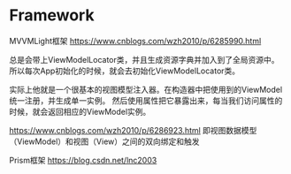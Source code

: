 # Framework
MVVMLight框架
https://www.cnblogs.com/wzh2010/p/6285990.html

总是会带上ViewModelLocator类，并且生成资源字典并加入到了全局资源中。
所以每次App初始化的时候，就会去初始化ViewModelLocator类。

实际上他就是一个很基本的视图模型注入器。在构造器中把使用到的ViewModel统一注册，并生成单一实例。
然后使用属性把它暴露出来，每当我们访问属性的时候，就会返回相应的ViewModel实例。

https://www.cnblogs.com/wzh2010/p/6286923.html
即视图数据模型（ViewModel）和视图（View）之间的双向绑定和触发

Prism框架
https://blog.csdn.net/lnc2003

